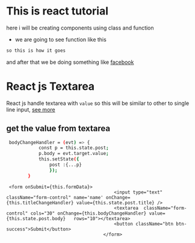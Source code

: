 #  This is react tutorial
here i will be creating components using class and function
- we are going to see function like this
```sh
so this is how it goes
```
and after that we be doing something like [facebook](www.facebook.com)


# React js Textarea
React js handle textarea with ```value```
so this will be similar to other to single line input, [see more](https://reactjs.org/docs/forms.html#the-textarea-tag)

## get the value from textarea 
```sh
 bodyChangeHandler = (evt) => {
            const p = this.state.post;
            p.body = evt.target.value;
            this.setState({
                post :{...p}
                });
        }
```
```
 <form onSubmit={this.formData}>
                                        <input type="text" className="form-control" name='name' onChange={this.titleChangeHandler} value={this.state.post.title} />
                                        <textarea  className="form-control" cols="30" onChange={this.bodyChangeHandler} value={this.state.post.body}   rows="10"></textarea>
                                        <button className="btn btn-success">Submit</button>
                                    </form>
```

